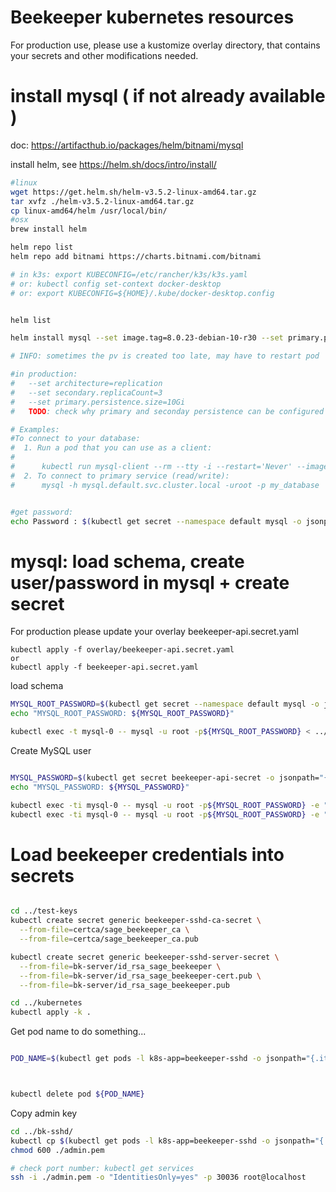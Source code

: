 

# Beekeeper kubernetes resources

For production use, please use a kustomize overlay directory, that contains your secrets and other modifications needed.


# install mysql ( if not already available )

doc: https://artifacthub.io/packages/helm/bitnami/mysql


install helm, see https://helm.sh/docs/intro/install/
```bash
#linux
wget https://get.helm.sh/helm-v3.5.2-linux-amd64.tar.gz
tar xvfz ./helm-v3.5.2-linux-amd64.tar.gz
cp linux-amd64/helm /usr/local/bin/
#osx
brew install helm
```


```bash
helm repo list
helm repo add bitnami https://charts.bitnami.com/bitnami

# in k3s: export KUBECONFIG=/etc/rancher/k3s/k3s.yaml
# or: kubectl config set-context docker-desktop
# or: export KUBECONFIG=${HOME}/.kube/docker-desktop.config


helm list

helm install mysql --set image.tag=8.0.23-debian-10-r30 --set primary.persistence.size=1Gi bitnami/mysql

# INFO: sometimes the pv is created too late, may have to restart pod

#in production:
#   --set architecture=replication
#   --set secondary.replicaCount=3
#   --set primary.persistence.size=10Gi
#   TODO: check why primary and seconday persistence can be configured separatly

# Examples:
#To connect to your database:
#  1. Run a pod that you can use as a client:
#
#      kubectl run mysql-client --rm --tty -i --restart='Never' --image  docker.io/bitnami/mysql:8.0.23-debian-10-r30 --namespace default --command -- bash
#  2. To connect to primary service (read/write):
#      mysql -h mysql.default.svc.cluster.local -uroot -p my_database


#get password:
echo Password : $(kubectl get secret --namespace default mysql -o jsonpath="{.data.mysql-root-password}" | base64 --decode)

```


# mysql: load schema, create user/password in mysql + create secret

For production please update your overlay beekeeper-api.secret.yaml
```
kubectl apply -f overlay/beekeeper-api.secret.yaml
or
kubectl apply -f beekeeper-api.secret.yaml
```


load schema
```bash
MYSQL_ROOT_PASSWORD=$(kubectl get secret --namespace default mysql -o jsonpath="{.data.mysql-root-password}" | base64 --decode)
echo "MYSQL_ROOT_PASSWORD: ${MYSQL_ROOT_PASSWORD}"

kubectl exec -t mysql-0 -- mysql -u root -p${MYSQL_ROOT_PASSWORD} < ../schema.sql
```

Create MySQL user
```bash

MYSQL_PASSWORD=$(kubectl get secret beekeeper-api-secret -o jsonpath="{.data.MYSQL_PASSWORD}" | base64 --decode)
echo "MYSQL_PASSWORD: ${MYSQL_PASSWORD}"

kubectl exec -ti mysql-0 -- mysql -u root -p${MYSQL_ROOT_PASSWORD} -e "CREATE USER 'beekeeper'@'%' identified by '${MYSQL_PASSWORD}';"
kubectl exec -ti mysql-0 -- mysql -u root -p${MYSQL_ROOT_PASSWORD} -e "GRANT ALL PRIVILEGES ON Beekeeper.* TO 'beekeeper'@'%';"

```



# Load beekeeper credentials into secrets
```bash

cd ../test-keys
kubectl create secret generic beekeeper-sshd-ca-secret \
  --from-file=certca/sage_beekeeper_ca \
  --from-file=certca/sage_beekeeper_ca.pub

kubectl create secret generic beekeeper-sshd-server-secret \
  --from-file=bk-server/id_rsa_sage_beekeeper \
  --from-file=bk-server/id_rsa_sage_beekeeper-cert.pub \
  --from-file=bk-server/id_rsa_sage_beekeeper.pub

cd ../kubernetes
kubectl apply -k .
```



Get pod name to do something...
```bash

POD_NAME=$(kubectl get pods -l k8s-app=beekeeper-sshd -o jsonpath="{.items[0].metadata.name}")



kubectl delete pod ${POD_NAME}
```

Copy admin key
```bash
cd ../bk-sshd/
kubectl cp $(kubectl get pods -l k8s-app=beekeeper-sshd -o jsonpath="{.items[0].metadata.name}"):/root/keys/admin.pem ./admin.pem
chmod 600 ./admin.pem

# check port number: kubectl get services
ssh -i ./admin.pem -o "IdentitiesOnly=yes" -p 30036 root@localhost
```